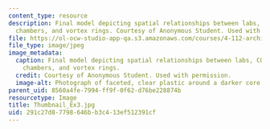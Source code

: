 ```yaml
---
content_type: resource
description: Final model depicting spatial relationships between labs, CO2 collection
  chambers, and vortex rings. Courtesy of Anonymous Student. Used with permission.
file: https://ol-ocw-studio-app-qa.s3.amazonaws.com/courses/4-112-architecture-design-fundamentals-i-nano-machines-fall-2012/291c27d87798646bb3c413ef512391cf_Thumbnail_Ex3.jpg
file_type: image/jpeg
image_metadata:
  caption: Final model depicting spatial relationships between labs, CO2 collection
    chambers, and vortex rings.
  credit: Courtesy of Anonymous Student. Used with permission.
  image-alt: Photograph of faceted, clear plastic around a darker core.
parent_uid: 8560a4fe-7994-ff9f-0f62-d76be228874b
resourcetype: Image
title: Thumbnail_Ex3.jpg
uid: 291c27d8-7798-646b-b3c4-13ef512391cf
---
```

